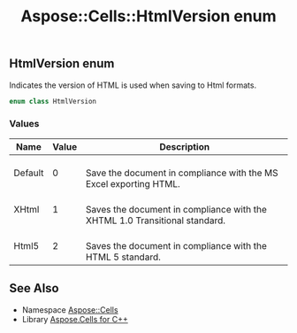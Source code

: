 ﻿---
title: Aspose::Cells::HtmlVersion enum
linktitle: HtmlVersion
second_title: Aspose.Cells for C++ API Reference
description: 'Aspose::Cells::HtmlVersion enum. Indicates the version of HTML is used when saving to Html formats in C++.'
type: docs
weight: 22700
url: /cpp/aspose.cells/htmlversion/
---
## HtmlVersion enum


Indicates the version of HTML is used when saving to Html formats.

```cpp
enum class HtmlVersion
```

### Values

| Name | Value | Description |
| --- | --- | --- |
| Default | 0 | <br>Save the document in compliance with the MS Excel exporting HTML. |
| XHtml | 1 | <br>Saves the document in compliance with the XHTML 1.0 Transitional standard. |
| Html5 | 2 | <br>Saves the document in compliance with the HTML 5 standard. |

## See Also

* Namespace [Aspose::Cells](../)
* Library [Aspose.Cells for C++](../../)
